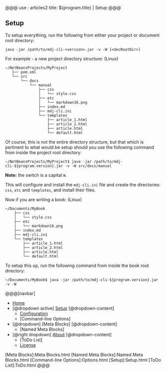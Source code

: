 @@@
use : articles2
title: ${program.title} | Setup
@@@


## Setup

To setup everything, run the following from either your project or document root
directory:

~~~
java -jar /path/to/mdj-cli-<version>.jar -v -W [<docRootDir>]
~~~

For example - a new project directory structure: (Linux)

~~~
~/NetBeansProjects/MyProject
   ├── pom.xml
   └── src
       └── docs
           └── manual
               ├── css
               │   └── style.css
               ├── etc
               │   └── markdown16.png
               ├── index.md
               ├── mdj-cli.ini
               └── templates
                   ├── article_1.html
                   ├── article_2.html
                   ├── article.html
                   └── default.html
~~~

Of course, this is not the entire directory structure, but that which is 
pertinent to what would be setup should you use the following command from 
inside the project root directory:

~~~
~/NetBeansProjects/MyProject$ java -jar /path/to/mdj-cli-${program.version}.jar -v -W src/docs/manual
~~~

__Note:__ the switch is a capital `W`.

This will configure and install the `mdj-cli.ini` file and create the directories:
`css`, `etc` and `templates`, and install their files.

Now if you are writing a book: (Linux)

~~~
~/Documents/MyBook
    ├── css
    │   └── style.css
    ├── etc
    │   └── markdown16.png
    ├── index.md
    ├── mdj-cli.ini
    └── templates
        ├── article_1.html
        ├── article_2.html
        ├── article.html
        └── default.html
~~~

To setup this up, run the following command from inside the book root directory:

~~~
~/Documents/MyBook$ java -jar /path/to/mdj-cli-${program.version}.jar -v -W
~~~


@@@[navbar]
- [Home]
- [@dropdown active] [Setup](#)
[@dropdown-content]
    - [Configuration]
    - [Command-line Options]
- [@dropdown] [Meta Blocks]
[@dropdown-content]
    - [Named Meta Blocks]
- [@right dropdown] [About]
[@dropdown-content]
    - [ToDo List]
    - [License]

[About]:About.html
[Configuration]:Configuration.html
[Home]:index.html
[License]:LICENSE.html
[Meta Blocks]:Meta Blocks.html
[Named Meta Blocks]:Named Meta Blocks.html
[Command-line Options]:Options.html
[Setup]:Setup.html
[ToDo List]:ToDo.html
@@@
